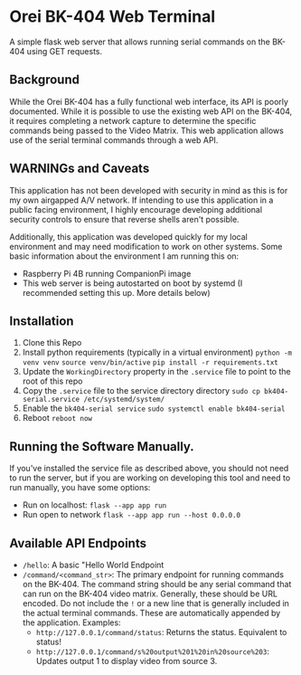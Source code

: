 # Orei BK-404 Web Terminal

A simple flask web server that allows running serial commands on the BK-404 using GET requests.

## Background

While the Orei BK-404 has a fully functional web interface, its API is poorly documented. While it is
possible to use the existing web API on the BK-404, it requires completing a network capture to determine
the specific commands being passed to the Video Matrix. This web application allows use of the
serial terminal commands through a web API.

## WARNINGs and Caveats

This application has not been developed with security in mind as this is for my own airgapped A/V network.
If intending to use this application in a public facing environment, I highly encourage developing
additional security controls to ensure that reverse shells aren't possible.

Additionally, this application was developed quickly for my local environment and may need modification
to work on other systems. Some basic information about the environment I am running this on:

- Raspberry Pi 4B running CompanionPi image
- This web server is being autostarted on boot by systemd (I recommended setting this up. More details below)

## Installation

1. Clone this Repo
2. Install python requirements (typically in a virtual environment)
   `python -m venv venv`
   `source venv/bin/active`
   `pip install -r requirements.txt`
3. Update the `WorkingDirectory` property in the `.service` file to point to the root of this repo
4. Copy the `.service` file to the service directory directory
   `sudo cp bk404-serial.service /etc/systemd/system/`
5. Enable the `bk404-serial service`
   `sudo systemctl enable bk404-serial`
6. Reboot
   `reboot now`

## Running the Software Manually.

If you've installed the service file as described above, you should not need to run the server, but
if you are working on developing this tool and need to run manually, you have some options:

- Run on localhost: `flask --app app run`
- Run open to network `flask --app app run --host 0.0.0.0`

## Available API Endpoints

- `/hello`: A basic "Hello World Endpoint
- `/command/<command_str>`: The primary endpoint for running commands on the BK-404.
  The command string should be any serial command that can run on the BK-404 video matrix. Generally,
  these should be URL encoded. Do not include the `!` or a new line that is generally included in the
  actual terminal commands. These are automatically appended by the application.
  Examples:
  - `http://127.0.0.1/command/status`: Returns the status. Equivalent to status!
  - `http://127.0.0.1/command/s%20output%201%20in%20source%203`: Updates output 1 to display video from source 3.

